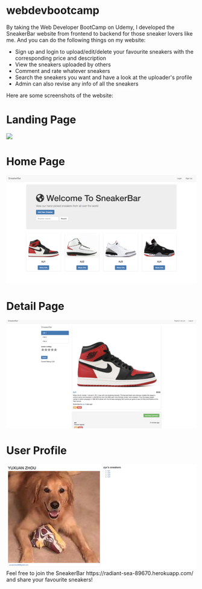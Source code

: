 # webdevbootcamp
By taking the Web Developer BootCamp on Udemy, I developed the SneakerBar website from frontend to backend for those sneaker lovers like me. And you can do the following things on my website:
- Sign up and login to upload/edit/delete your favourite sneakers with the corresponding price and description
- View the sneakers uploaded by others
- Comment and rate whatever sneakers
- Search the sneakers you want and have a look at the uploader's profile
- Admin can also revise any info of all the sneakers

Here are some screenshots of the website:
# Landing Page
<img src="https://github.com/yuxuanchou999/webdevbootcamp/blob/master/SneakerBar/screenshots/landing%20page.png">

# Home Page
<img src="https://github.com/yuxuanchou999/webdevbootcamp/blob/master/SneakerBar/screenshots/home%20page.png">

# Detail Page
<img src="https://github.com/yuxuanchou999/webdevbootcamp/blob/master/SneakerBar/screenshots/detail.png">

# User Profile
<img src="https://github.com/yuxuanchou999/webdevbootcamp/blob/master/SneakerBar/screenshots/user%20profile.png">
Feel free to join the SneakerBar https://radiant-sea-89670.herokuapp.com/ and share your favourite sneakers!
